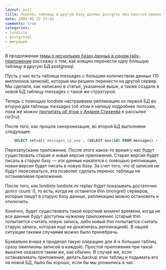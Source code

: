 ```yaml
---
layout: post
title: Перенос таблицы в другую базу данных postgres без простоя приложения
date: 2009-05-22 23:45
comments: true
categories:
- londiste
- postgresql
- миграция
---
```


В продолжении [темы о нескольких базах данных в одном rails-приложении](/blog/2009/05/19/two-databases/) расскажу о том,
как изящно перенести одну большую таблицу в другую БД postgresql.

Пусть у нас есть таблица messages с большим количеством данных (10 миллионов записей), которые мы решили перенести на
другой сервер. Мы сделали, как написано в статье, указанной выше, а также создали в новой БД таблицу messages с такой же
структурой.

Теперь с помощью londiste настраиваем репликацию из первой БД во вторую для таблицы messages (об этом я напишу подробнее
попозже, пока же можно <a href="http://groups.google.com/group/ror2ru/msg/8d2a6b71375c3d5a?hl=ru">прочитать об этом у
Андрея Стихеева</a> в рассылке ror2ru).

После того, как прошла синхронизация, во второй БД выполняем следующее:

``` sql
    SELECT setval('messages_id_seq', (SELECT max(id) FROM messages) + 1000000)
```

Перезапускаем приложение. После этого какое-то время у нас будут существовать старая и новая версия приложения. Старая
версия будет писать в старую базу — эти данные накатятся с помощью репликации, новая версия будет писать в новую базу.
За счет того, что id записей не будут пересекаться, эта позволит сделать перенос таблицы не останавливая приложения.

После того, как londiste londiste.ini replay будет показывать достаточно долго count: 0, то есть, когда не останется
thin (mongrel) серверов, которые пишут в старую базу данных, репликацию можно остановить и отключить.

Конечно, будет существовать такой короткий момент времени, когда не все данные будут доступны нужному приложению (старый
thin попытается считать новую запись, либо новый thin попытается считать старую запись, которая еще не докатилась
репликацией). В нашей ситуации такими случаями можно было принебречь.

Буквально вчера я проделал такую операцию для 4-х больших таблиц сразу (миллионы записей в каждой). Простой приложения
при такой выкатке оказался таким же, как обычно. В случае же, если останавливать приложение, делать backup этих таблиц и
подымать его на новой БД, было бы хорошо, если бы мы уложились в час.
